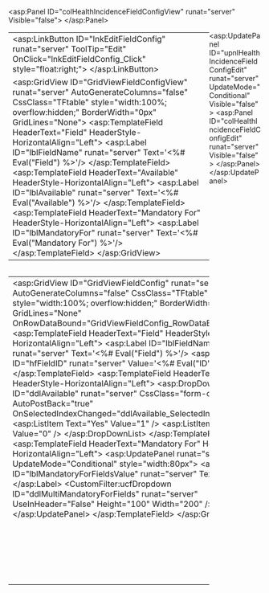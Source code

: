 <asp:Panel ID="colHealthIncidenceFieldConfigView" runat="server" Visible="false">
    <table cellspacing="0" cellpadding="5" style="width:50%; float:left; min-width:400px; max-width:600px;">
        <tr>
            <td colspan="3" class="page-heading">
                <asp:LinkButton ID="lnkEditFieldConfig" runat="server" ToolTip="Edit" OnClick="lnkEditFieldConfig_Click" style="float:right;">
                    <i class="icons8-pencil" style="font-size:22px"></i>
                </asp:LinkButton>
            </td>
        </tr>
        <tr>
            <td colspan="3">
                <asp:GridView ID="GridViewFieldConfigView" runat="server" AutoGenerateColumns="false" CssClass="TFtable" 
                    style="width:100%; overflow:hidden;" BorderWidth="0px" GridLines="None">
                    <Columns>
                        <asp:TemplateField HeaderText="Field" HeaderStyle-HorizontalAlign="Left">
                            <ItemTemplate>
                                <asp:Label ID="lblFieldName" runat="server" Text='<%# Eval("Field") %>'/>
                            </ItemTemplate>
                            <ItemStyle HorizontalAlign="Left" Width="30%" Wrap="true"/>
                        </asp:TemplateField>
                        <asp:TemplateField HeaderText="Available" HeaderStyle-HorizontalAlign="Left">
                            <ItemTemplate>
                                <asp:Label ID="lblAvailable" runat="server" Text='<%# Eval("Available") %>'/>
                            </ItemTemplate>
                            <ItemStyle HorizontalAlign="Left" Width="20%" Wrap="true" />
                        </asp:TemplateField>
                        <asp:TemplateField HeaderText="Mandatory For" HeaderStyle-HorizontalAlign="Left">
                            <ItemTemplate>
                                <asp:Label ID="lblMandatoryFor" runat="server" Text='<%# Eval("Mandatory For") %>'/>
                            </ItemTemplate>
                            <ItemStyle HorizontalAlign="Left" Width="50%" Wrap="true" />
                        </asp:TemplateField>
                    </Columns>
                </asp:GridView>
            </td>
        </tr>
    </table>
</asp:Panel>

<asp:UpdatePanel ID="upnlHealthIncidenceFieldConfigEdit" runat="server" UpdateMode="Conditional" Visible="false">
    <ContentTemplate>
        <asp:Panel ID="colHealthIncidenceFieldConfigEdit" runat="server" Visible="false">
            <table cellspacing="0" cellpadding="5" style="width:50%; float:left; min-width:400px; max-width:600px;">
                <tr>
                    <td colspan="3">
                        <asp:GridView ID="GridViewFieldConfig" runat="server" AutoGenerateColumns="false" CssClass="TFtable" 
                            style="width:100%; overflow:hidden;" BorderWidth="0px" GridLines="None" OnRowDataBound="GridViewFieldConfig_RowDataBound">
                            <Columns>
                                <asp:TemplateField HeaderText="Field" HeaderStyle-HorizontalAlign="Left">
                                    <ItemTemplate>
                                        <asp:Label ID="lblFieldName" runat="server" Text='<%# Eval("Field") %>'/>
                                        <asp:HiddenField ID="hfFieldID" runat="server" Value='<%# Eval("ID") %>' />
                                    </ItemTemplate>
                                    <ItemStyle HorizontalAlign="Left" Width="30%" Wrap="true"/>
                                </asp:TemplateField>
                                <asp:TemplateField HeaderText="Available" HeaderStyle-HorizontalAlign="Left">
                                    <ItemTemplate>
                                        <asp:DropDownList ID="ddlAvailable" runat="server" CssClass="form-control" AutoPostBack="true" OnSelectedIndexChanged="ddlAvailable_SelectedIndexChanged">
                                            <asp:ListItem Text="Yes" Value="1" />
                                            <asp:ListItem Text="No" Value="0" />
                                        </asp:DropDownList>
                                    </ItemTemplate>
                                    <ItemStyle HorizontalAlign="Left" Width="20%" Wrap="true" />
                                </asp:TemplateField>
                                <asp:TemplateField HeaderText="Mandatory For" HeaderStyle-HorizontalAlign="Left">
                                    <ItemTemplate>
                                        <asp:UpdatePanel runat="server" UpdateMode="Conditional" style="width:80px">
                                            <ContentTemplate>
                                                <asp:Label ID="lblMandatoryForFieldsValue" runat="server" Text=""></asp:Label>
                                                <CustomFilter:ucfDropdown ID="ddlMultiMandatoryForFields" runat="server" UseInHeader="False" Height="100" Width="200" />
                                            </ContentTemplate>
                                        </asp:UpdatePanel>
                                    </ItemTemplate>
                                    <ItemStyle HorizontalAlign="Left" Width="50%" Wrap="true" />
                                </asp:TemplateField>
                            </Columns>
                        </asp:GridView>
                    </td>
                </tr>
                <tr>
                    <td colspan="3"></td>
                    <td class="right">
                        <asp:Button ID="btn1" runat="server" Text="Cancel" CssClass="nobutton" OnClick="btnCancelFieldConfigEdit_Click"/>
                        <asp:Button ID="btn2" runat="server" Text="Save" CssClass="bluebutton" OnClick="btnSaveFieldConfigEdit_Click" />                                                            
                    </td>
                </tr>
            </table>
        </asp:Panel>
    </ContentTemplate>
</asp:UpdatePanel>